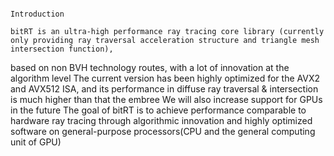                                                                     Introduction
                            
    bitRT is an ultra-high performance ray tracing core library (currently only providing ray traversal acceleration structure and triangle mesh intersection function),
based on non BVH technology routes, with a lot of innovation at the algorithm level
    The current version has been highly optimized for the AVX2 and AVX512 ISA, and its performance in diffuse ray traversal & intersection is much higher than that the embree
    We will also increase support for GPUs in the future
    The goal of bitRT is to achieve performance comparable to hardware ray tracing through algorithmic innovation and highly optimized software on general-purpose processors(CPU and the general computing unit of GPU)
